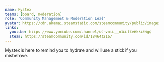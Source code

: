 ```yaml
---
name: Mystex
teams: [board, moderation]
role: "Community Management & Moderation Lead"
avatar: https://cdn.akamai.steamstatic.com/steamcommunity/public/images/avatars/0e/0ef932f522cea2c4efc54b198c205a66503e8cdd_full.jpg
links:
  youtube: https://www.youtube.com/channel/UC-vmtL__nILLfZeRkkLEMgQ
  steam: https://steamcommunity.com/id/184643216/
---
```

Mystex is here to remind you to hydrate and will use a stick if you misbehave.
